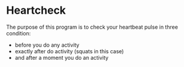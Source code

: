 # Heartcheck
The purpose of this program is to check your heartbeat pulse in three condition:
- before you do any activity
- exactly after do activity (squats in this case)
- and after a moment you do an activity
